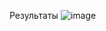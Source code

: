 Результаты
![image](https://github.com/AnnaZhuk002/Enums/assets/112899612/bbdbd9c8-8ba2-4ae1-89f3-4e97527f32f0)
